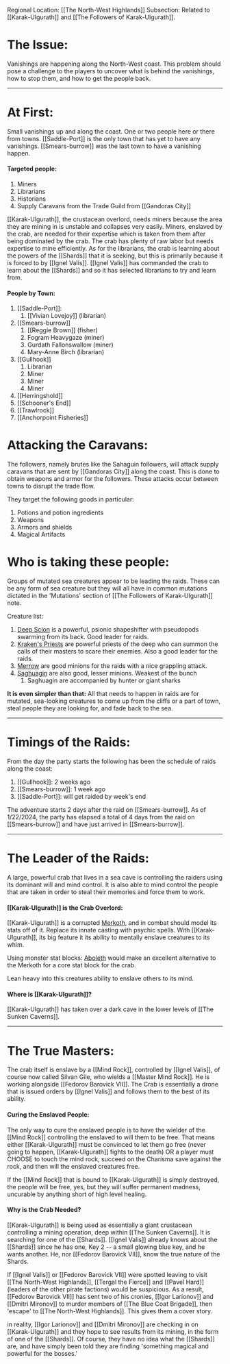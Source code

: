 Regional Location: [[The North-West Highlands]]
Subsection: Related to [[Karak-Ulgurath]] and [[The Followers of Karak-Ulgurath]].
# The Issue:
Vanishings are happening along the North-West coast. This problem should pose a challenge to the players to uncover what is behind the vanishings, how to stop them, and how to get the people back. 

___
# At First:
Small vanishings up and along the coast. One or two people here or there from towns. [[Saddle-Port]] is the only town that has yet to have any vanishings. [[Smears-burrow]] was the last town to have a vanishing happen. 
#### Targeted people:
1. Miners
1. Librarians
2. Historians
3. Supply Caravans from the Trade Guild from [[Gandoras City]]

[[Karak-Ulgurath]], the crustacean overlord, needs miners because the area they are mining in is unstable and collapses very easily. Miners, enslaved by the crab, are needed for their expertise which is taken from them after being dominated by the crab. The crab has plenty of raw labor but needs expertise to mine efficiently. As for the librarians, the crab is learning about the powers of the [[Shards]] that it is seeking, but this is primarily because it is forced to by [[Ignel Valis]]. [[Ignel Valis]] has commanded the crab to learn about the [[Shards]] and so it has selected librarians to try and learn from. 
#### People by Town:
1. [[Saddle-Port]]: 
	1. [[Vivian Lovejoy]] (librarian)
2. [[Smears-burrow]]
	1. [[Reggie Brown]] (fisher)
	2. Fogram Heavygaze (miner) 
	3. Gurdath Fallonswallow (miner)
	4. Mary-Anne Birch (librarian) 
3. [[Gullhook]]
	1. Librarian
	2. Miner
	3. Miner
	4. Miner
4. [[Herringshold]]
5. [[Schooner's End]]
6. [[Trawlrock]]
7. [[Anchorpoint Fisheries]]
# Attacking the Caravans:
The followers, namely brutes like the Sahaguin followers, will attack supply caravans that are sent by [[Gandoras City]] along the coast. This is done to obtain weapons and armor for the followers. These attacks occur between towns to disrupt the trade flow.

They target the following goods in particular:
1. Potions and potion ingredients
2. Weapons
3. Armors and shields
4. Magical Artifacts
# Who is taking these people:
Groups of mutated sea creatures appear to be leading the raids. These can be any form of sea creature but they will all have in common mutations dictated in the 'Mutations' section of [[The Followers of Karak-Ulgurath]] note.

Creature list:
1. [Deep Scion](https://5e.tools/bestiary/deep-scion-vgm.html) is a powerful, psionic shapeshifter with pseudopods swarming from its back. Good leader for raids.
2. [Kraken's Priests](https://dr-eigenvalue.github.io/bestiary/creature/kraken-priest) are powerful priests of the deep who can summon the calls of their masters to scare their enemies. Also a good leader for the raids.
3. [Merrow](https://www.dndbeyond.com/monsters/16956-merrow) are good minions for the raids with a nice grappling attack.
4. [Saghuagin](https://roll20.net/compendium/dnd5e/Sahuagin#content) are also good, lesser minions. Weakest of the bunch
	1. Saghuagin are accompanied by hunter or giant sharks

**It is even simpler than that:**
All that needs to happen in raids are for mutated, sea-looking creatures to come up from the cliffs or a part of town, steal people they are looking for, and fade back to the sea. 

_ _ __
# Timings of the Raids:
From the day the party starts the following has been the schedule of raids along the coast:
1. [[Gullhook]]: 2 weeks ago
2. [[Smears-burrow]]: 1 week ago
3. [[Saddle-Port]]: will get raided by week's end

The adventure starts 2 days after the raid on [[Smears-burrow]]. As of 1/22/2024, the party has elapsed a total of 4 days from the raid on [[Smears-burrow]] and have just arrived in [[Smears-burrow]].

___
# The Leader of the Raids:
A large, powerful crab that lives in a sea cave is controlling the raiders using its dominant will and mind control. It is also able to mind control the people that are taken in order to steal their memories and force them to work.
#### [[Karak-Ulgurath]] is the Crab Overlord:
[[Karak-Ulgurath]] is a corrupted [Merkoth](https://dr-eigenvalue.github.io/bestiary/creature/morkoth), and in combat should model its stats off of it. Replace its innate casting with psychic spells. With [[Karak-Ulgurath]], its big feature it its ability to mentally enslave creatures to its whim.

Using monster stat blocks: [Aboleth](https://dr-eigenvalue.github.io/bestiary/creature/aboleth) would make an excellent alternative to the Merkoth for a core stat block for the crab.

Lean heavy into this creatures ability to enslave others to its mind.
#### Where is [[Karak-Ulgurath]]?
[[Karak-Ulgurath]] has taken over a dark cave in the lower levels of [[The Sunken Caverns]]. 

___
# The True Masters:
The crab itself is enslave by a [[Mind Rock]], controlled by [[Ignel Valis]], of course now called Silvan Gile, who wields a [[Master Mind Rock]]. He is working alongside [[Fedorov Barovick VII]]. The Crab is essentially a drone that is issued orders by [[Ignel Valis]] and follows them to the best of its ability. 
#### Curing the Enslaved People:
The only way to cure the enslaved people is to have the wielder of the [[Mind Rock]] controlling the enslaved to will them to be free. That means either [[Karak-Ulgurath]] must be convinced to let them go free (never going to happen, [[Karak-Ulgurath]] fights to the death) OR a player must CHOOSE to touch the mind rock, succeed on the Charisma save against the rock, and then will the enslaved creatures free. 

If the [[Mind Rock]] that is bound to [[Karak-Ulgurath]] is simply destroyed, the people will be free, yes, but they will suffer permanent madness, uncurable by anything short of high level healing. 
#### Why is the Crab Needed?
[[Karak-Ulgurath]] is being used as essentially a giant crustacean controlling a mining operation, deep within [[The Sunken Caverns]]. It is searching for one of the [[Shards]]. [[Ignel Valis]] already knows about the [[Shards]] since he has one, Key 2 -- a small glowing blue key, and he wants another. He, nor [[Fedorov Barovick VII]], know the true nature of the Shards. 

If [[Ignel Valis]] or [[Fedorov Barovick VII]] were spotted leaving to visit [[The North-West Highlands]], [[Tergal the Fierce]] and [[Pavel Hard]] (leaders of the other pirate factions) would be suspicious. As a result, [[Fedorov Barovick VII]] has sent two of his cronies, [[Igor Larionov]] and [[Dmitri Mironov]] to murder members of [[The Blue Coat Brigade]], then 'escape' to [[The North-West Highlands]]. This gives them a cover story.

in reality, [[Igor Larionov]] and [[Dmitri Mironov]] are checking in on [[Karak-Ulgurath]] and they hope to see results from its mining, in the form of one of the [[Shards]]. Of course, they have no idea what the [[Shards]] are, and have simply been told they are finding 'something magical and powerful for the bosses.'